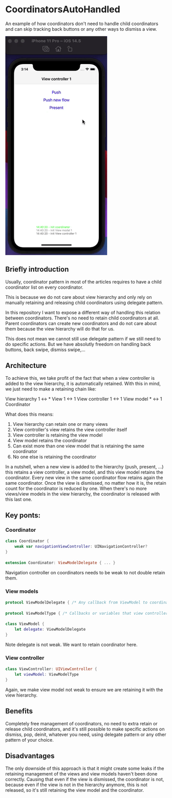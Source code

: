# CoordinatorsAutoHandled

An example of how coordinators don't need to handle child coordinators and can skip tracking back buttons or any other ways to dismiss a view.

[![Watch the demo](demo.gif)](demo.mp4)

## Briefly introduction

Usually, coordinator pattern in most of the articles requires to have a child coordinator list on every coordinator.

This is because we do not care about view hierarchy and only rely on manually retaining and releasing child coordinators using delegate pattern.

In this repository I want to expose a different way of handling this relation between coordinators. There's no need to retain child coordinators at all. Parent coordinators can create new coordinators and do not care about them because the view hierarchy will do that for us.

This does not mean we cannot still use delegate pattern if we still need to do specific actions. But we have absolutly freedom on handling back buttons, back swipe, dismiss swipe,...

## Architecture

To achieve this, we take profit of the fact that when a view controller is added to the view hierarchy, it is automatically retained. With this in mind, we just need to make a retaining chain like:

View hierarchy 1 <-> * View 1 <-> 1 View controller 1 <-> 1 View model * <-> 1 Coordinator

What does this means:

1. View hierarchy can retain one or many views
2. View controller's view retains the view controller itself
3. View controller is retaining the view model
4. View model retains the coordinator
5. Can exist more than one view model that is retaining the same coordinator
6. No one else is retaining the coordinator

In a nutshell, when a new view is added to the hierarchy (push, present, ...) this retains a view controller, a view model, and this view model retains the coordinator. Every new view in the same coordinator flow retains again the same coordinator. Once the view is dismissed, no matter how it is, the retain count for the coordinator is reduced by one. When there's no more views/view models in the view hierarchy, the coordinator is released with this last one.

## Key ponts:

### Coordinator

```swift
class Coordinator {
    weak var navigationViewController: UINavigationController?
}

extension Coordinator: ViewModelDelegate { ... }
```

Navigation controller on coordinators needs to be weak to not double retain them.

### View models

```swift
protocol ViewModelDelegate { /* Any callback from ViewModel to coordinator */ }

protocol ViewModelType { /* Callbacks or variables that view controller can access */ }

class ViewModel {
    let delegate: ViewModelDelegate
}
```

Note delegate is not weak. We want to retain coordinator here.

### View controller

```swift
class ViewController: UIViewController {
    let viewModel: ViewModelType
}
```

Again, we make view model not weak to ensure we are retaining it with the view hierarchy.

## Benefits

Completely free management of coordinators, no need to extra retain or release child coordinators, and it's still possible to make specific actions on dismiss, pop, deinit, whatever you need, using delegate pattern or any other pattern of your choice.

## Disadvantages

The only downside of this approach is that it might create some leaks if the retaining management of the views and view models haven't been done correctly. Causing that even if the view is dismissed, the coordinator is not, because even if the view is not in the hierarchy anymore, this is not released, so it's still retaining the view model and the coordinator.